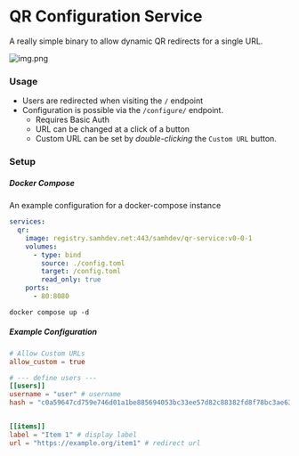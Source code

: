 # QR Configuration Service

A really simple binary to allow dynamic QR redirects for a single URL.

![img.png](.img/img.png)


### Usage

- Users are redirected when visiting the `/` endpoint
- Configuration is possible via the `/configure/` endpoint.
  - Requires Basic Auth
  - URL can be changed at a click of a button
  - Custom URL can be set by *double-clicking* the `Custom URL` button.

### Setup
##### Docker Compose
An example configuration for a docker-compose instance
```yml
services:
  qr:
    image: registry.samhdev.net:443/samhdev/qr-service:v0-0-1
    volumes:
      - type: bind
        source: ./config.toml
        target: /config.toml
        read_only: true
    ports:
      - 80:8080
```
```
docker compose up -d
```
##### Example Configuration
```toml
# Allow Custom URLs
allow_custom = true

# --- define users ---
[[users]]
username = "user" # username
hash = "c0a59647cd759e746d01a1be885694053bc33ee57d82c88382fd8f78bc3ae636" # password as a hex encoded sha256 digest


[[items]]
label = "Item 1" # display label
url = "https://example.org/item1" # redirect url
```

